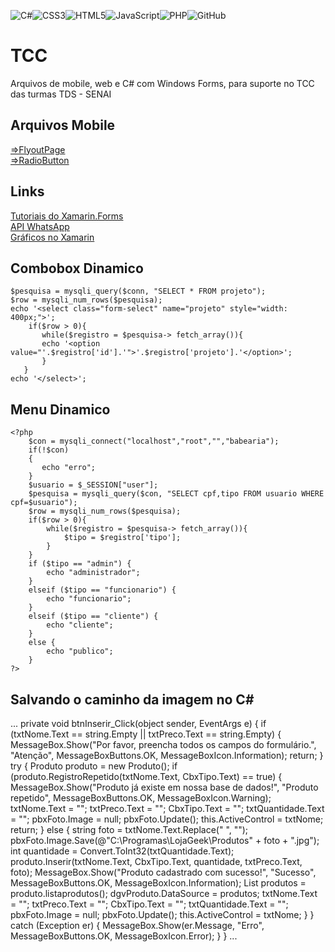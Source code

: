 ![C#](https://img.shields.io/badge/c%23-%23239120.svg?style=for-the-badge&logo=c-sharp&logoColor=white)![CSS3](https://img.shields.io/badge/css3-%231572B6.svg?style=for-the-badge&logo=css3&logoColor=white)![HTML5](https://img.shields.io/badge/html5-%23E34F26.svg?style=for-the-badge&logo=html5&logoColor=white)![JavaScript](https://img.shields.io/badge/javascript-%23323330.svg?style=for-the-badge&logo=javascript&logoColor=%23F7DF1E)![PHP](https://img.shields.io/badge/php-%23777BB4.svg?style=for-the-badge&logo=php&logoColor=white)![GitHub](https://img.shields.io/badge/github-%23121011.svg?style=for-the-badge&logo=github&logoColor=white)

# TCC
Arquivos de mobile, web e C# com Windows Forms, para suporte no TCC das turmas TDS - SENAI

## Arquivos Mobile

<a href="https://bit.ly/3IrcAV8">=>FlyoutPage</a><br/>
<a href="https://bit.ly/3IrcAV8">=>RadioButton</a>

## Links

[Tutoriais do Xamarin.Forms](https://learn.microsoft.com/pt-br/xamarin/get-started/tutorials/)<br/>
[API WhatsApp](https://learn.microsoft.com/pt-br/xamarin/get-started/tutorials/)<br/>
[Gráficos no Xamarin](https://bertuzzi.medium.com/o-x-do-xamarin-forms-gr%C3%A1ficos-6b0f384de5c6)

## Combobox Dinamico
```
$pesquisa = mysqli_query($conn, "SELECT * FROM projeto");
$row = mysqli_num_rows($pesquisa);
echo '<select class="form-select" name="projeto" style="width: 400px;">';
    if($row > 0){
       while($registro = $pesquisa-> fetch_array()){
       echo '<option value="'.$registro['id'].'">'.$registro['projeto'].'</option>';
       }
   }
echo '</select>';
```

## Menu Dinamico
```
<?php
    $con = mysqli_connect("localhost","root","","babearia");
    if(!$con)
    {
       echo "erro";
    }
    $usuario = $_SESSION["user"];
    $pesquisa = mysqli_query($con, "SELECT cpf,tipo FROM usuario WHERE cpf=$usuario");
    $row = mysqli_num_rows($pesquisa);
    if($row > 0){
        while($registro = $pesquisa-> fetch_array()){
            $tipo = $registro['tipo'];
        }
    }
    if ($tipo == "admin") {
        echo "administrador";
    }
    elseif ($tipo == "funcionario") {
        echo "funcionario";
    }
    elseif ($tipo == "cliente") {
        echo "cliente";
    }
    else {
        echo "publico";
    }
?>
```
## Salvando o caminho da imagem no C#
...
private void btnInserir_Click(object sender, EventArgs e)
        {
            if (txtNome.Text == string.Empty || txtPreco.Text == string.Empty)
            {
                MessageBox.Show("Por favor, preencha todos os campos do formulário.", "Atenção", MessageBoxButtons.OK, MessageBoxIcon.Information);
                return;
            }
            try
            {
                Produto produto = new Produto();
                if (produto.RegistroRepetido(txtNome.Text, CbxTipo.Text) == true)
                {
                    MessageBox.Show("Produto já existe em nossa base de dados!", "Produto repetido", MessageBoxButtons.OK, MessageBoxIcon.Warning);
                    txtNome.Text = "";
                    txtPreco.Text = "";
                    CbxTipo.Text = "";
                    txtQuantidade.Text = "";
                    pbxFoto.Image = null;
                    pbxFoto.Update();
                    this.ActiveControl = txtNome;
                    return;
                }
                else
                {
                    string foto = txtNome.Text.Replace(" ", "");
                    pbxFoto.Image.Save(@"C:\Programas\LojaGeek\Produtos\" + foto + ".jpg");
                    int quantidade = Convert.ToInt32(txtQuantidade.Text);
                    produto.Inserir(txtNome.Text, CbxTipo.Text, quantidade, txtPreco.Text, foto);
                    MessageBox.Show("Produto cadastrado com sucesso!", "Sucesso", MessageBoxButtons.OK, MessageBoxIcon.Information);
                    List<Produto> produtos = produto.listaprodutos();
                    dgvProduto.DataSource = produtos;
                    txtNome.Text = "";
                    txtPreco.Text = "";
                    CbxTipo.Text = "";
                    txtQuantidade.Text = "";
                    pbxFoto.Image = null;
                    pbxFoto.Update();
                    this.ActiveControl = txtNome;
                }
            }
            catch (Exception er)
            {
                MessageBox.Show(er.Message, "Erro", MessageBoxButtons.OK, MessageBoxIcon.Error);
            }
        }
        ...
